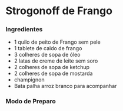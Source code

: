 # Strogonoff de Frango 

### Ingredientes
 - 1 quilo de peito de Frango sem pele
 - 1 tablete de caldo de frango
 - 3 colheres de sopa de óleo 
 - 2 latas de creme de leite sem soro
 - 2 colheres de sopa de ketchup
 - 2 colheres de sopa de mostarda
 - champignon
 - Bata palha arroz branco para acompanhar


### Modo de Preparo
